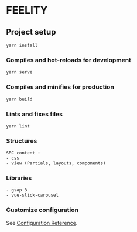 # FEELITY 

## Project setup
```
yarn install
```

### Compiles and hot-reloads for development
```
yarn serve
```

### Compiles and minifies for production
```
yarn build
```

### Lints and fixes files
```
yarn lint
```

### Structures
```
SRC content :
- css
- view (Partials, layouts, components)
```


### Libraries
```
- gsap 3
- vue-slick-carousel 
```

### Customize configuration
See [Configuration Reference](https://cli.vuejs.org/config/).
